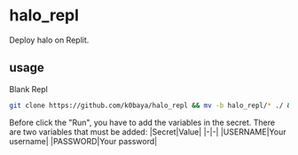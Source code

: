 # halo_repl
Deploy halo on Replit.
## usage
Blank Repl
```bash
git clone https://github.com/k0baya/halo_repl && mv -b halo_repl/* ./ && mv -b halo_repl/.[^.]* ./ && rm -rf *~ && rm -rf halo_repl && rm -rf README.md && rm -rf .git
```
Before click the "Run", you have to add the variables in the secret.
There are two variables that must be added:
|Secret|Value|
|-|-|
|USERNAME|Your username|
|PASSWORD|Your password|
